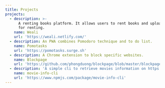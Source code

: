 ```yaml
---
title: Projects
projects:
  - description: >-
      A renting books platform. It allows users to rent books and upload books
      for renting.
    name: Weali
    url: 'https://weali.netlify.com/'
  - description: An PWA combines Pomodoro technique and to do list.
    name: Pomotasks
    url: 'https://pomotasks.surge.sh'
  - description: A Chrome extension to block specific websites.
    name: Blockpage
    url: 'https://github.com/phongduong/blockpage/blob/master/blockpage.crx'
  - description: 'A simple cli to retrieve movies information on https://yts.ag/'
    name: movie-info-cli
    url: 'https://www.npmjs.com/package/movie-info-cli'
---
```



